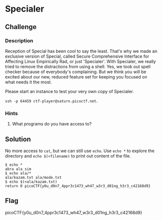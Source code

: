 # Specialer

## Challenge

### Description

Reception of Special has been cool to say the least. That's why we made an exclusive version of Special, called Secure Comprehensive Interface for Affecting Linux Empirically Rad, or just 'Specialer'. With Specialer, we really tried to remove the distractions from using a shell. Yes, we took out spell checker because of everybody's complaining. But we think you will be excited about our new, reduced feature set for keeping you focused on what needs it the most.

Please start an instance to test your very own copy of Specialer.

`ssh -p 64459 ctf-player@saturn.picoctf.net`.

### Hints

1. What programs do you have access to?

## Solution

No more access to `cat`, but we can still use `echo`. Use `echo *` to explore the directory and `echo $(<filename)` to print out content of the file.

```console
$ echo *
abra ala sim
$ echo ala/*
ala/kazam.txt ala/mode.txt
$ echo $(<ala/kazam.txt) 
return 0 picoCTF{y0u_d0n7_4ppr3c1473_wh47_w3r3_d01ng_h3r3_c42168d9}
```

## Flag

picoCTF{y0u_d0n7_4ppr3c1473_wh47_w3r3_d01ng_h3r3_c42168d9}
